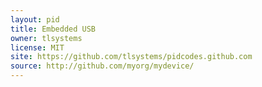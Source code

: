 ```yaml
---
layout: pid
title: Embedded USB
owner: tlsystems
license: MIT
site: https://github.com/tlsystems/pidcodes.github.com
source: http://github.com/myorg/mydevice/
---
```

